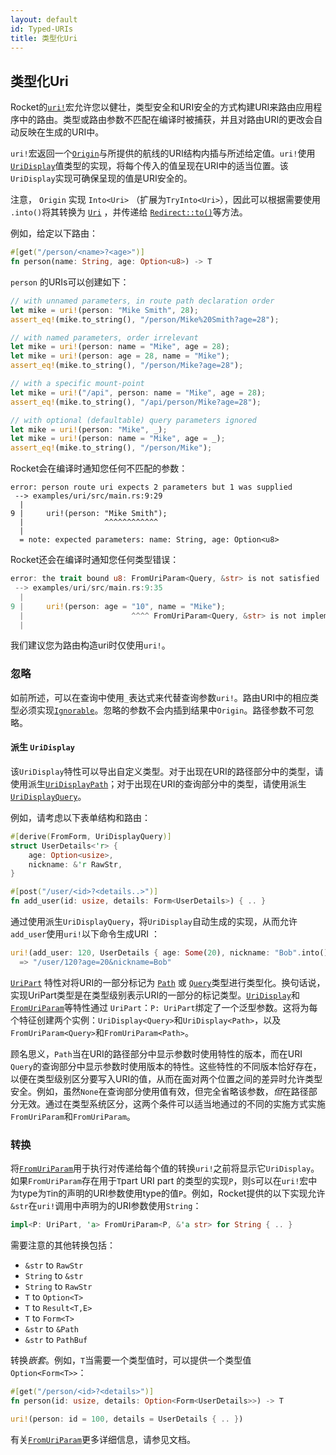 ```yaml
---
layout: default
id: Typed-URIs
title: 类型化Uri
---
```


## 类型化Uri

Rocket的[`uri!`](https://api.rocket.rs/v0.4/rocket_codegen/macro.uri.html)宏允许您以健壮，类型安全和URI安全的方式构建URI来路由应用程序中的路由。类型或路由参数不匹配在编译时被捕获，并且对路由URI的更改会自动反映在生成的URI中。

`uri!`宏返回一个[`Origin`](https://api.rocket.rs/v0.4/rocket/http/uri/struct.Origin.html)与所提供的航线的URI结构内插与所述给定值。`uri!`使用[`UriDisplay`](https://api.rocket.rs/v0.4/rocket/http/uri/trait.UriDisplay.html)值类型的实现，将每个传入的值呈现在URI中的适当位置。该`UriDisplay`实现可确保呈现的值是URI安全的。

注意， `Origin` 实现 `Into<Uri>` （扩展为`TryInto<Uri>`），因此可以根据需要使用 `.into()`将其转换为 [`Uri`](https://api.rocket.rs/v0.4/rocket/http/uri/enum.Uri.html) ，并传递给 [`Redirect::to()`](https://api.rocket.rs/v0.4/rocket/response/struct.Redirect.html#method.to)等方法。

例如，给定以下路由：

```rust
#[get("/person/<name>?<age>")]
fn person(name: String, age: Option<u8>) -> T
```

`person` 的URIs可以创建如下：

```rust
// with unnamed parameters, in route path declaration order
let mike = uri!(person: "Mike Smith", 28);
assert_eq!(mike.to_string(), "/person/Mike%20Smith?age=28");

// with named parameters, order irrelevant
let mike = uri!(person: name = "Mike", age = 28);
let mike = uri!(person: age = 28, name = "Mike");
assert_eq!(mike.to_string(), "/person/Mike?age=28");

// with a specific mount-point
let mike = uri!("/api", person: name = "Mike", age = 28);
assert_eq!(mike.to_string(), "/api/person/Mike?age=28");

// with optional (defaultable) query parameters ignored
let mike = uri!(person: "Mike", _);
let mike = uri!(person: name = "Mike", age = _);
assert_eq!(mike.to_string(), "/person/Mike");
```

Rocket会在编译时通知您任何不匹配的参数：

```shell
error: person route uri expects 2 parameters but 1 was supplied
 --> examples/uri/src/main.rs:9:29
  |
9 |     uri!(person: "Mike Smith");
  |                  ^^^^^^^^^^^^
  |
  = note: expected parameters: name: String, age: Option<u8>
```

Rocket还会在编译时通知您任何类型错误：

```rust
error: the trait bound u8: FromUriParam<Query, &str> is not satisfied
 --> examples/uri/src/main.rs:9:35
  |
9 |     uri!(person: age = "10", name = "Mike");
  |                        ^^^^ FromUriParam<Query, &str> is not implemented for u8
  |
```

我们建议您为路由构造uri时仅使用`uri!`。

### 忽略

如前所述，可以在查询中使用`_`表达式来代替查询参数`uri!`。路由URI中的相应类型必须实现[`Ignorable`](https://api.rocket.rs/v0.4/rocket/http/uri/trait.Ignorable.html)。忽略的参数不会内插到结果中`Origin`。路径参数不可忽略。

#### 派生 `UriDisplay`

该`UriDisplay`特性可以导出自定义类型。对于出现在URI的路径部分中的类型，请使用派生[`UriDisplayPath`](https://api.rocket.rs/v0.4/rocket_codegen/derive.UriDisplayPath.html)；对于出现在URI的查询部分中的类型，请使用派生[`UriDisplayQuery`](https://api.rocket.rs/v0.4/rocket_codegen/derive.UriDisplayQuery.html)。

例如，请考虑以下表单结构和路由：

```rust
#[derive(FromForm, UriDisplayQuery)]
struct UserDetails<'r> {
    age: Option<usize>,
    nickname: &'r RawStr,
}

#[post("/user/<id>?<details..>")]
fn add_user(id: usize, details: Form<UserDetails>) { .. }
```

通过使用派生`UriDisplayQuery`，将`UriDisplay`自动生成的实现，从而允许`add_user`使用`uri!`以下命令生成URI ：

```rust
uri!(add_user: 120, UserDetails { age: Some(20), nickname: "Bob".into() })
  => "/user/120?age=20&nickname=Bob"
```

 [`UriPart`](https://api.rocket.rs/v0.4/rocket/http/uri/trait.UriPart.html) 特性对将URI的一部分标记为 [`Path`](https://api.rocket.rs/v0.4/rocket/http/uri/enum.Path.html) 或 [`Query`](https://api.rocket.rs/v0.4/rocket/http/uri/enum.Query.html)类型进行类型化。换句话说，实现UriPart类型是在类型级别表示URI的一部分的标记类型。[`UriDisplay`](https://api.rocket.rs/v0.4/rocket/http/uri/trait.UriDisplay.html)和[`FromUriParam`](https://api.rocket.rs/v0.4/rocket/http/uri/trait.FromUriParam.html)等特性通过 `UriPart`：`P: UriPart`绑定了一个泛型参数。这将为每个特征创建两个实例：`UriDisplay<Query>`和`UriDisplay<Path>`，以及`FromUriParam<Query>`和`FromUriParam<Path>`。

顾名思义，`Path`当在URI的路径部分中显示参数时使用特性的版本，而在URI `Query`的查询部分中显示参数时使用版本的特性。这些特性的不同版本恰好存在，以便在类型级别区分要写入URI的值，从而在面对两个位置之间的差异时允许类型安全。例如，虽然`None`在查询部分使用值有效，但完全省略该参数，*但*在路径部分无效。通过在类型系统区分，这两个条件可以适当地通过的不同的实施方式实施`FromUriParam`和`FromUriParam`。

### 转换

将[`FromUriParam`](https://api.rocket.rs/v0.4/rocket/http/uri/trait.FromUriParam.html)用于执行对传递给每个值的转换`uri!`之前将显示它`UriDisplay`。如果`FromUriParam`存在用于`T`part URI part 的类型的实现`P`，则`S`可以在`uri!`宏中为type为`T`in的声明的URI参数使用type的值`P`。例如，Rocket提供的以下实现允许`&str`在`uri!`调用中声明为的URI参数使用`String`：

```rust
impl<P: UriPart, 'a> FromUriParam<P, &'a str> for String { .. }
```

需要注意的其他转换包括：

- `&str` to `RawStr`
- `String` to `&str`
- `String` to `RawStr`
- `T` to `Option<T>`
- `T` to `Result<T,E>`
- `T` to `Form<T>`
- `&str` to `&Path`
- `&str` to `PathBuf`

转换*嵌套*。例如，`T`当需要一个类型值时，可以提供一个类型值`Option<Form<T>>`：

```rust
#[get("/person/<id>?<details>")]
fn person(id: usize, details: Option<Form<UserDetails>>) -> T

uri!(person: id = 100, details = UserDetails { .. })
```

有关[`FromUriParam`](https://api.rocket.rs/v0.4/rocket/http/uri/trait.FromUriParam.html)更多详细信息，请参见文档。